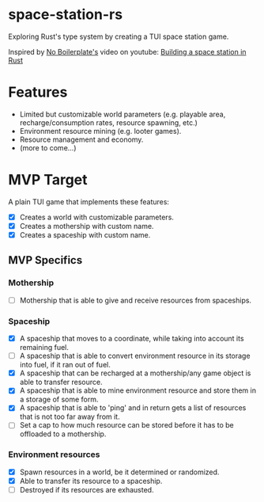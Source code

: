 # space-station-rs

Exploring Rust's type system by creating a TUI space station game.

Inspired by [No Boilerplate's](https://www.youtube.com/@NoBoilerplate) video on youtube: [Building a space station in Rust](https://www.youtube.com/watch?v=7GzQArrek7A&pp=ygUdbm8gYm9pbGVycGxhdGUgcnVzdCBzcGFjZXNoaXA%3D)

# Features
- Limited but customizable world parameters (e.g. playable area, recharge/consumption rates, resource spawning, etc.)
- Environment resource mining (e.g. looter games).
- Resource management and economy.
- (more to come...)

# MVP Target  
A plain TUI game that implements these features:
- [x] Creates a world with customizable parameters.
- [x] Creates a mothership with custom name.
- [x] Creates a spaceship with custom name.
## MVP Specifics
### Mothership
- [ ] Mothership that is able to give and receive resources from spaceships.
### Spaceship
- [x] A spaceship that moves to a coordinate, while taking into account its remaining fuel.
- [ ] A spaceship that is able to convert environment resource in its storage into fuel, if it ran out of fuel.
- [x] A spaceship that can be recharged at a mothership/any game object is able to transfer resource.
- [x] A spaceship that is able to mine environment resource and store them in a storage of some form.
- [x] A spaceship that is able to 'ping' and in return gets a list of resources that is not too far away from it.
- [ ] Set a cap to how much resource can be stored before it has to be offloaded to a mothership.
### Environment resources
- [x] Spawn resources in a world, be it determined or randomized.
- [x] Able to transfer its resource to a spaceship.
- [ ] Destroyed if its resources are exhausted.
